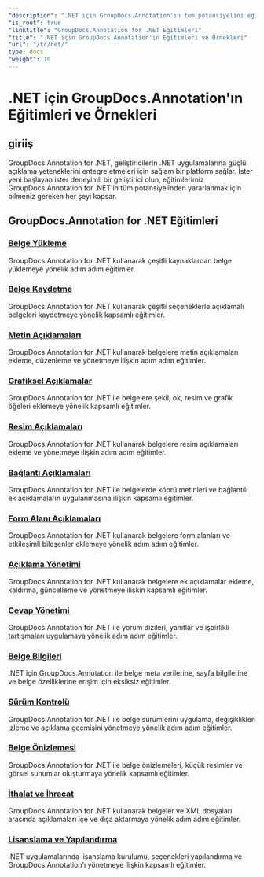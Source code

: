 ```yaml
---
"description": ".NET için GroupDocs.Annotation'ın tüm potansiyelini eğitimlerimizle açığa çıkarın. Sorunsuz bir şekilde entegre edin, iş birliğini geliştirin ve iş akışlarını kolaylaştırın."
"is_root": true
"linktitle": "GroupDocs.Annotation for .NET Eğitimleri"
"title": ".NET için GroupDocs.Annotation'ın Eğitimleri ve Örnekleri"
"url": "/tr/net/"
type: docs
"weight": 10
---
```


# .NET için GroupDocs.Annotation'ın Eğitimleri ve Örnekleri

## giriiş

GroupDocs.Annotation for .NET, geliştiricilerin .NET uygulamalarına güçlü açıklama yeteneklerini entegre etmeleri için sağlam bir platform sağlar. İster yeni başlayan ister deneyimli bir geliştirici olun, eğitimlerimiz GroupDocs.Annotation for .NET'in tüm potansiyelinden yararlanmak için bilmeniz gereken her şeyi kapsar.

## GroupDocs.Annotation for .NET Eğitimleri
### [Belge Yükleme](./document-loading)
GroupDocs.Annotation for .NET kullanarak çeşitli kaynaklardan belge yüklemeye yönelik adım adım eğitimler.

### [Belge Kaydetme](./document-saving)
GroupDocs.Annotation for .NET kullanarak çeşitli seçeneklerle açıklamalı belgeleri kaydetmeye yönelik kapsamlı eğitimler.

### [Metin Açıklamaları](./text-annotations)
GroupDocs.Annotation for .NET kullanarak belgelere metin açıklamaları ekleme, düzenleme ve yönetmeye ilişkin adım adım eğitimler.

### [Grafiksel Açıklamalar](./graphical-annotations)
GroupDocs.Annotation for .NET ile belgelere şekil, ok, resim ve grafik öğeleri eklemeye yönelik kapsamlı eğitimler.

### [Resim Açıklamaları](./image-annotations)
GroupDocs.Annotation for .NET kullanarak belgelere resim açıklamaları ekleme ve yönetmeye ilişkin adım adım eğitimler.

### [Bağlantı Açıklamaları](./link-annotations)
GroupDocs.Annotation for .NET ile belgelerde köprü metinleri ve bağlantılı ek açıklamaların uygulanmasına ilişkin kapsamlı eğitimler.

### [Form Alanı Açıklamaları](./form-field-annotations)
GroupDocs.Annotation for .NET kullanarak belgelere form alanları ve etkileşimli bileşenler eklemeye yönelik adım adım eğitimler.

### [Açıklama Yönetimi](./annotation-management)
GroupDocs.Annotation for .NET kullanarak belgelere ek açıklamalar ekleme, kaldırma, güncelleme ve yönetmeye ilişkin kapsamlı eğitimler.

### [Cevap Yönetimi](./reply-management)
GroupDocs.Annotation for .NET ile yorum dizileri, yanıtlar ve işbirlikli tartışmaları uygulamaya yönelik adım adım eğitimler.

### [Belge Bilgileri](./document-information)
.NET için GroupDocs.Annotation ile belge meta verilerine, sayfa bilgilerine ve belge özelliklerine erişim için eksiksiz eğitimler.

### [Sürüm Kontrolü](./version-control)
GroupDocs.Annotation for .NET ile belge sürümlerini uygulama, değişiklikleri izleme ve açıklama geçmişini yönetmeye yönelik adım adım eğitimler.

### [Belge Önizlemesi](./document-preview)
GroupDocs.Annotation for .NET ile belge önizlemeleri, küçük resimler ve görsel sunumlar oluşturmaya yönelik kapsamlı eğitimler.

### [İthalat ve İhracat](./import-and-export)
GroupDocs.Annotation for .NET kullanarak belgeler ve XML dosyaları arasında açıklamaları içe ve dışa aktarmaya yönelik adım adım eğitimler.

### [Lisanslama ve Yapılandırma](./licensing-and-configuration)
.NET uygulamalarında lisanslama kurulumu, seçenekleri yapılandırma ve GroupDocs.Annotation'ı yönetmeye ilişkin kapsamlı eğitimler.